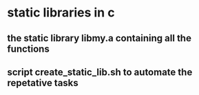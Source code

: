 # static libraries in c
## the static library libmy.a containing all the functions
## script create_static_lib.sh to automate the repetative tasks
